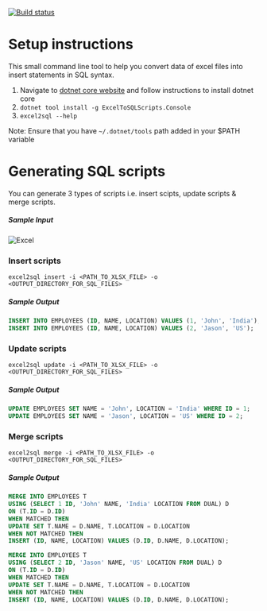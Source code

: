 [![Build status](https://ci.appveyor.com/api/projects/status/e732n85eeesdasy2?svg=true)](https://ci.appveyor.com/project/bilal-fazlani/exceltosqlscripts)

# Setup instructions

This small command line tool to help you convert data of excel files into insert statements in SQL syntax.

1. Navigate to [dotnet core website](https://www.microsoft.com/net/core) and follow instructions to install dotnet core
2. `dotnet tool install -g ExcelToSQLScripts.Console`
3. `excel2sql --help`

Note: Ensure that you have `~/.dotnet/tools` path added in your $PATH variable


# Generating SQL scripts

You can generate 3 types of scripts i.e. insert scipts, update scripts & merge scripts.

##### Sample Input

![Excel](https://raw.githubusercontent.com/bilal-fazlani/ExcelToSqlScripts/master/Readme/Sample_Input.png)

### Insert scripts

```
excel2sql insert -i <PATH_TO_XLSX_FILE> -o <OUTPUT_DIRECTORY_FOR_SQL_FILES>
```

##### Sample Output

```sql
INSERT INTO EMPLOYEES (ID, NAME, LOCATION) VALUES (1, 'John', 'India');
INSERT INTO EMPLOYEES (ID, NAME, LOCATION) VALUES (2, 'Jason', 'US');
```

### Update scripts

```
excel2sql update -i <PATH_TO_XLSX_FILE> -o <OUTPUT_DIRECTORY_FOR_SQL_FILES>
```

##### Sample Output

```sql
UPDATE EMPLOYEES SET NAME = 'John', LOCATION = 'India' WHERE ID = 1;
UPDATE EMPLOYEES SET NAME = 'Jason', LOCATION = 'US' WHERE ID = 2;
```

### Merge scripts

```
excel2sql merge -i <PATH_TO_XLSX_FILE> -o <OUTPUT_DIRECTORY_FOR_SQL_FILES>
```

##### Sample Output

```sql
MERGE INTO EMPLOYEES T
USING (SELECT 1 ID, 'John' NAME, 'India' LOCATION FROM DUAL) D
ON (T.ID = D.ID)
WHEN MATCHED THEN 
UPDATE SET T.NAME = D.NAME, T.LOCATION = D.LOCATION
WHEN NOT MATCHED THEN 
INSERT (ID, NAME, LOCATION) VALUES (D.ID, D.NAME, D.LOCATION);

MERGE INTO EMPLOYEES T
USING (SELECT 2 ID, 'Jason' NAME, 'US' LOCATION FROM DUAL) D
ON (T.ID = D.ID)
WHEN MATCHED THEN 
UPDATE SET T.NAME = D.NAME, T.LOCATION = D.LOCATION
WHEN NOT MATCHED THEN 
INSERT (ID, NAME, LOCATION) VALUES (D.ID, D.NAME, D.LOCATION);
```
